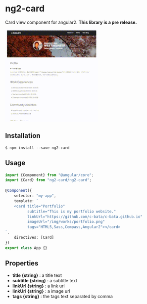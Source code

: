# ng2-card
Card view component for angular2.
**This library is a pre release.**

![example](./example/ng2-card.gif)

## Installation

```
$ npm install --save ng2-card
```

## Usage

```typescript
import {Component} from "@angular/core";
import {Card} from "ng2-card/ng2-card";

@Component({
    selector: "my-app",
    template: `
    <card title="Portfolio"
          subtitle="This is my portfolio website."
          linkUrl="https://github.com/c-bata/c-bata.github.io"
          imageUrl="/img/works/portfolio.png"
          tags="HTML5,Sass,Compass,Angular2"></card>
`,
    directives: [Card]
})
export class App {}
```

## Properties

- **title {string}** : a title text
- **subtitle {string}** : a subtitle text
- **linkUrl {string}** : a link url
- **linkUrl {string}** : a image url
- **tags {string}** : the tags text separated by comma
